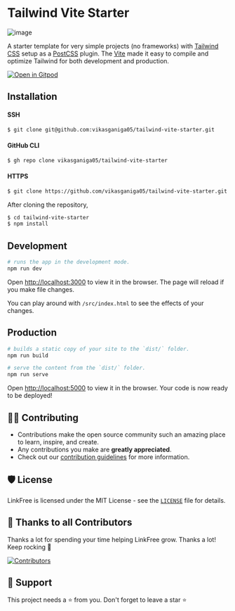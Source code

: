 # Tailwind Vite Starter

![image](https://user-images.githubusercontent.com/74750414/119520287-ca7f8c00-bd97-11eb-9167-f42c40bfb452.png)

A starter template for very simple projects (no frameworks) with [Tailwind CSS](http://tailwindcss.com/) setup as a [PostCSS](https://postcss.org/) plugin. The [Vite](https://vitejs.dev/) made it easy to compile and optimize Tailwind for both development and production.

[![Open in Gitpod](https://gitpod.io/button/open-in-gitpod.svg)](https://gitpod.io/#github.com/vikasganiga05/tailwind-vite-starter)

## Installation

#### SSH

```bash
$ git clone git@github.com:vikasganiga05/tailwind-vite-starter.git
```

#### GitHub CLI

```bash
$ gh repo clone vikasganiga05/tailwind-vite-starter
```

#### HTTPS

```bash
$ git clone https://github.com/vikasganiga05/tailwind-vite-starter.git
```

After cloning the repository,

```bash
$ cd tailwind-vite-starter
$ npm install
```

## Development

```bash
# runs the app in the development mode.
npm run dev
```

Open [http://localhost:3000](http://localhost:3000/) to view it in the browser. The page will reload if you make file changes.

You can play around with `/src/index.html` to see the effects of your changes.

## Production

```bash
# builds a static copy of your site to the `dist/` folder.
npm run build
```

```bash
# serve the content from the `dist/` folder.
npm run serve
```

Open [http://localhost:5000](http://localhost:5000/) to view it in the browser. Your code is now ready to be deployed!

## 👨‍💻 Contributing

- Contributions make the open source community such an amazing place to learn, inspire, and create.
- Any contributions you make are **greatly appreciated**.
- Check out our [contribution guidelines](https://github.com/vikasganiga05/tailwind-vite-starter/blob/main/CONTRIBUTING.md) for more information.

## 🛡️ License

LinkFree is licensed under the MIT License - see the [`LICENSE`](https://github.com/vikasganiga05/tailwind-vite-starter/blob/master/LICENSE) file for details.

## 💪 Thanks to all Contributors

Thanks a lot for spending your time helping LinkFree grow. Thanks a lot! Keep rocking 🍻

[![Contributors](https://contrib.rocks/image?repo=vikasganiga05/tailwind-vite-starter)](https://github.com/vikasganiga05/tailwind-vite-starter/graphs/contributors)

## 🙏 Support

This project needs a ⭐️ from you. Don't forget to leave a star ⭐️
